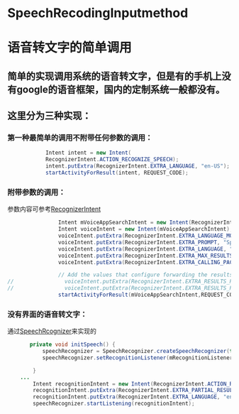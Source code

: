 # SpeechRecodingInputmethod
语音转文字的简单调用
=====
## 简单的实现调用系统的语音转文字，但是有的手机上没有google的语音框架，国内的定制系统一般都没有。
##  这里分为三种实现：
### 第一种最简单的调用不附带任何参数的调用：
```java
            Intent intent = new Intent(
            RecognizerIntent.ACTION_RECOGNIZE_SPEECH);
            intent.putExtra(RecognizerIntent.EXTRA_LANGUAGE, "en-US");
            startActivityForResult(intent, REQUEST_CODE);
```
### 附带参数的调用：
参数内容可参考[RecognizerIntent](https://developer.android.com/reference/android/speech/RecognizerIntent.html)
```java
                Intent mVoiceAppSearchIntent = new Intent(RecognizerIntent.ACTION_RECOGNIZE_SPEECH);
                Intent voiceIntent = new Intent(mVoiceAppSearchIntent);
                voiceIntent.putExtra(RecognizerIntent.EXTRA_LANGUAGE_MODEL, RecognizerIntent.LANGUAGE_MODEL_FREE_FORM);
                voiceIntent.putExtra(RecognizerIntent.EXTRA_PROMPT, "Speak your quick reply");//一些提示语
                voiceIntent.putExtra(RecognizerIntent.EXTRA_LANGUAGE, "en-US");//语言：这里设置为英语
                voiceIntent.putExtra(RecognizerIntent.EXTRA_MAX_RESULTS, 5);//返回的内容最大个数，一般取第一个最为准确
                voiceIntent.putExtra(RecognizerIntent.EXTRA_CALLING_PACKAGE, getClass().getPackage().getName());

                // Add the values that configure forwarding the results
//                voiceIntent.putExtra(RecognizerIntent.EXTRA_RESULTS_PENDINGINTENT, pending);
//                voiceIntent.putExtra(RecognizerIntent.EXTRA_RESULTS_PENDINGINTENT_BUNDLE, queryExtras);
                startActivityForResult(mVoiceAppSearchIntent,REQUEST_CODE);
```
### 没有界面的语音转文字：
 通过[SpeechRcognizer](https://developer.android.com/reference/android/speech/SpeechRecognizer.html)来实现的
```java
       private void initSpeech() {
           speechRecognizer = SpeechRecognizer.createSpeechRecognizer(this);
           speechRecognizer.setRecognitionListener(mRecognitionListener);

        }
    ...
        Intent recognitionIntent = new Intent(RecognizerIntent.ACTION_RECOGNIZE_SPEECH);
        recognitionIntent.putExtra(RecognizerIntent.EXTRA_PARTIAL_RESULTS, true);
        recognitionIntent.putExtra(RecognizerIntent.EXTRA_LANGUAGE, "en-US");
        speechRecognizer.startListening(recognitionIntent);
```
